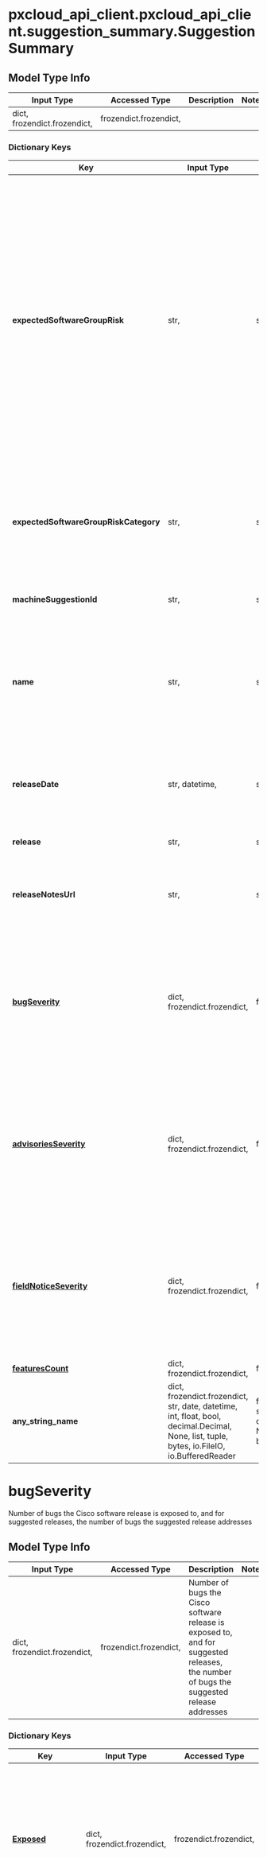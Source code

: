 # pxcloud_api_client.pxcloud_api_client.suggestion_summary.SuggestionSummary

## Model Type Info
Input Type | Accessed Type | Description | Notes
------------ | ------------- | ------------- | -------------
dict, frozendict.frozendict,  | frozendict.frozendict,  |  | 

### Dictionary Keys
Key | Input Type | Accessed Type | Description | Notes
------------ | ------------- | ------------- | ------------- | -------------
**expectedSoftwareGroupRisk** | str,  | str,  | Current risk score of the Cisco software release, which is the level of exposure the software release has to bugs, security advisories, and field notices. The risk score is used to make software suggestions intended to minimize risk for assets in the Software Group. | [optional] 
**expectedSoftwareGroupRiskCategory** | str,  | str,  | Risk level of the Cisco software release based on its risk score. The risk level can be High, Medium, or Low. | [optional] 
**machineSuggestionId** | str,  | str,  | Unique identifier of the suggestion | [optional] 
**name** | str,  | str,  | Value that indicates whether the Cisco software release is a current release or one of the suggested release options | [optional] 
**releaseDate** | str, datetime,  | str,  | Date the Cisco software image was released | [optional] value must conform to RFC-3339 date-time
**release** | str,  | str,  | Release of the Cisco software | [optional] 
**releaseNotesUrl** | str,  | str,  | Public URL for the release notes of the Cisco software release | [optional] 
**[bugSeverity](#bugSeverity)** | dict, frozendict.frozendict,  | frozendict.frozendict,  | Number of bugs the Cisco software release is exposed to, and for suggested releases, the number of bugs the suggested release addresses | [optional] 
**[advisoriesSeverity](#advisoriesSeverity)** | dict, frozendict.frozendict,  | frozendict.frozendict,  | Number of security advisories the current Cisco software releases are exposed to that are addressed by the suggested release | [optional] 
**[fieldNoticeSeverity](#fieldNoticeSeverity)** | dict, frozendict.frozendict,  | frozendict.frozendict,  | Number of field notices the current Cisco software releases are exposed to that are addressed by the suggested release | [optional] 
**[featuresCount](#featuresCount)** | dict, frozendict.frozendict,  | frozendict.frozendict,  |  | [optional] 
**any_string_name** | dict, frozendict.frozendict, str, date, datetime, int, float, bool, decimal.Decimal, None, list, tuple, bytes, io.FileIO, io.BufferedReader | frozendict.frozendict, str, BoolClass, decimal.Decimal, NoneClass, tuple, bytes, FileIO | any string name can be used but the value must be the correct type | [optional]

# bugSeverity

Number of bugs the Cisco software release is exposed to, and for suggested releases, the number of bugs the suggested release addresses

## Model Type Info
Input Type | Accessed Type | Description | Notes
------------ | ------------- | ------------- | -------------
dict, frozendict.frozendict,  | frozendict.frozendict,  | Number of bugs the Cisco software release is exposed to, and for suggested releases, the number of bugs the suggested release addresses | 

### Dictionary Keys
Key | Input Type | Accessed Type | Description | Notes
------------ | ------------- | ------------- | ------------- | -------------
**[Exposed](#Exposed)** | dict, frozendict.frozendict,  | frozendict.frozendict,  | Number of bugs the current Cisco software releases are exposed to that are addressed by the suggested release, grouped by severity. | [optional] 
**[New_Exposed](#New_Exposed)** | dict, frozendict.frozendict,  | frozendict.frozendict,  | Number of new bugs the suggested Cisco software release is exposed to compared to the current Cisco software releases, grouped by severity | [optional] 
**[Fixed](#Fixed)** | dict, frozendict.frozendict,  | frozendict.frozendict,  | Number of bugs the current Cisco software releases are exposed to, grouped by severity | [optional] 
**any_string_name** | dict, frozendict.frozendict, str, date, datetime, int, float, bool, decimal.Decimal, None, list, tuple, bytes, io.FileIO, io.BufferedReader | frozendict.frozendict, str, BoolClass, decimal.Decimal, NoneClass, tuple, bytes, FileIO | any string name can be used but the value must be the correct type | [optional]

# Exposed

Number of bugs the current Cisco software releases are exposed to that are addressed by the suggested release, grouped by severity.

## Model Type Info
Input Type | Accessed Type | Description | Notes
------------ | ------------- | ------------- | -------------
dict, frozendict.frozendict,  | frozendict.frozendict,  | Number of bugs the current Cisco software releases are exposed to that are addressed by the suggested release, grouped by severity. | 

### Dictionary Keys
Key | Input Type | Accessed Type | Description | Notes
------------ | ------------- | ------------- | ------------- | -------------
**High** | decimal.Decimal, int,  | decimal.Decimal,  | Number of High severity bugs addressed by the suggested Cisco software release | [optional] value must be a 64 bit integer
**Medium** | decimal.Decimal, int,  | decimal.Decimal,  | Number of Medium severity bugs addressed by the suggested Cisco software release | [optional] value must be a 64 bit integer
**Low** | decimal.Decimal, int,  | decimal.Decimal,  | Number of Low severity bugs addressed by the suggested Cisco software release | [optional] value must be a 64 bit integer
**any_string_name** | dict, frozendict.frozendict, str, date, datetime, int, float, bool, decimal.Decimal, None, list, tuple, bytes, io.FileIO, io.BufferedReader | frozendict.frozendict, str, BoolClass, decimal.Decimal, NoneClass, tuple, bytes, FileIO | any string name can be used but the value must be the correct type | [optional]

# New_Exposed

Number of new bugs the suggested Cisco software release is exposed to compared to the current Cisco software releases, grouped by severity

## Model Type Info
Input Type | Accessed Type | Description | Notes
------------ | ------------- | ------------- | -------------
dict, frozendict.frozendict,  | frozendict.frozendict,  | Number of new bugs the suggested Cisco software release is exposed to compared to the current Cisco software releases, grouped by severity | 

### Dictionary Keys
Key | Input Type | Accessed Type | Description | Notes
------------ | ------------- | ------------- | ------------- | -------------
**High** | decimal.Decimal, int,  | decimal.Decimal,  | Number of new High severity bugs the suggested Cisco software release is exposed to compared to the current Cisco software releases | [optional] value must be a 64 bit integer
**Low** | decimal.Decimal, int,  | decimal.Decimal,  | Number of new Low severity bugs the suggested Cisco software release is exposed to compared to the current Cisco software releases | [optional] value must be a 64 bit integer
**Medium** | decimal.Decimal, int,  | decimal.Decimal,  | Number of new Medium severity bugs the suggested Cisco software release is exposed to compared to the current Cisco software releases | [optional] value must be a 64 bit integer
**any_string_name** | dict, frozendict.frozendict, str, date, datetime, int, float, bool, decimal.Decimal, None, list, tuple, bytes, io.FileIO, io.BufferedReader | frozendict.frozendict, str, BoolClass, decimal.Decimal, NoneClass, tuple, bytes, FileIO | any string name can be used but the value must be the correct type | [optional]

# Fixed

Number of bugs the current Cisco software releases are exposed to, grouped by severity

## Model Type Info
Input Type | Accessed Type | Description | Notes
------------ | ------------- | ------------- | -------------
dict, frozendict.frozendict,  | frozendict.frozendict,  | Number of bugs the current Cisco software releases are exposed to, grouped by severity | 

### Dictionary Keys
Key | Input Type | Accessed Type | Description | Notes
------------ | ------------- | ------------- | ------------- | -------------
**High** | decimal.Decimal, int,  | decimal.Decimal,  | Number of High severity bugs the current Cisco software releases are exposed to | [optional] value must be a 64 bit integer
**Low** | decimal.Decimal, int,  | decimal.Decimal,  | Number of Low severity bugs the current Cisco software releases are exposed to | [optional] value must be a 64 bit integer
**Medium** | decimal.Decimal, int,  | decimal.Decimal,  | Number of Medium severity bugs the current Cisco software releases are exposed to | [optional] value must be a 64 bit integer
**any_string_name** | dict, frozendict.frozendict, str, date, datetime, int, float, bool, decimal.Decimal, None, list, tuple, bytes, io.FileIO, io.BufferedReader | frozendict.frozendict, str, BoolClass, decimal.Decimal, NoneClass, tuple, bytes, FileIO | any string name can be used but the value must be the correct type | [optional]

# advisoriesSeverity

Number of security advisories the current Cisco software releases are exposed to that are addressed by the suggested release

## Model Type Info
Input Type | Accessed Type | Description | Notes
------------ | ------------- | ------------- | -------------
dict, frozendict.frozendict,  | frozendict.frozendict,  | Number of security advisories the current Cisco software releases are exposed to that are addressed by the suggested release | 

### Dictionary Keys
Key | Input Type | Accessed Type | Description | Notes
------------ | ------------- | ------------- | ------------- | -------------
**[Exposed](#Exposed)** | dict, frozendict.frozendict,  | frozendict.frozendict,  | Number of security advisories the current Cisco software releases are exposed to that are addressed by the suggested release, grouped by impact | [optional] 
**[New_Exposed](#New_Exposed)** | dict, frozendict.frozendict,  | frozendict.frozendict,  | Number of new security advisories the current Cisco software release are exposed to compared to the current Cisco software releases | [optional] 
**[Fixed](#Fixed)** | dict, frozendict.frozendict,  | frozendict.frozendict,  | Number of security advisories the current Cisco software release are exposed to | [optional] 
**any_string_name** | dict, frozendict.frozendict, str, date, datetime, int, float, bool, decimal.Decimal, None, list, tuple, bytes, io.FileIO, io.BufferedReader | frozendict.frozendict, str, BoolClass, decimal.Decimal, NoneClass, tuple, bytes, FileIO | any string name can be used but the value must be the correct type | [optional]

# Exposed

Number of security advisories the current Cisco software releases are exposed to that are addressed by the suggested release, grouped by impact

## Model Type Info
Input Type | Accessed Type | Description | Notes
------------ | ------------- | ------------- | -------------
dict, frozendict.frozendict,  | frozendict.frozendict,  | Number of security advisories the current Cisco software releases are exposed to that are addressed by the suggested release, grouped by impact | 

### Dictionary Keys
Key | Input Type | Accessed Type | Description | Notes
------------ | ------------- | ------------- | ------------- | -------------
**High** | decimal.Decimal, int,  | decimal.Decimal,  | Number of High impact security advisories addressed by the suggested Cisco software release | [optional] value must be a 64 bit integer
**Low** | decimal.Decimal, int,  | decimal.Decimal,  | Number of Low impact security advisories addressed by the suggested Cisco software release | [optional] value must be a 64 bit integer
**Medium** | decimal.Decimal, int,  | decimal.Decimal,  | Number of Medium impact security advisories addressed by the suggested Cisco software release | [optional] value must be a 64 bit integer
**any_string_name** | dict, frozendict.frozendict, str, date, datetime, int, float, bool, decimal.Decimal, None, list, tuple, bytes, io.FileIO, io.BufferedReader | frozendict.frozendict, str, BoolClass, decimal.Decimal, NoneClass, tuple, bytes, FileIO | any string name can be used but the value must be the correct type | [optional]

# New_Exposed

Number of new security advisories the current Cisco software release are exposed to compared to the current Cisco software releases

## Model Type Info
Input Type | Accessed Type | Description | Notes
------------ | ------------- | ------------- | -------------
dict, frozendict.frozendict,  | frozendict.frozendict,  | Number of new security advisories the current Cisco software release are exposed to compared to the current Cisco software releases | 

### Dictionary Keys
Key | Input Type | Accessed Type | Description | Notes
------------ | ------------- | ------------- | ------------- | -------------
**high** | decimal.Decimal, int,  | decimal.Decimal,  | Number of new High impact security advisories | [optional] value must be a 64 bit integer
**low** | decimal.Decimal, int,  | decimal.Decimal,  | Number of new Low impact security advisories | [optional] value must be a 64 bit integer
**medium** | decimal.Decimal, int,  | decimal.Decimal,  | Number of new Medium impact security advisories | [optional] value must be a 64 bit integer
**any_string_name** | dict, frozendict.frozendict, str, date, datetime, int, float, bool, decimal.Decimal, None, list, tuple, bytes, io.FileIO, io.BufferedReader | frozendict.frozendict, str, BoolClass, decimal.Decimal, NoneClass, tuple, bytes, FileIO | any string name can be used but the value must be the correct type | [optional]

# Fixed

Number of security advisories the current Cisco software release are exposed to

## Model Type Info
Input Type | Accessed Type | Description | Notes
------------ | ------------- | ------------- | -------------
dict, frozendict.frozendict,  | frozendict.frozendict,  | Number of security advisories the current Cisco software release are exposed to | 

### Dictionary Keys
Key | Input Type | Accessed Type | Description | Notes
------------ | ------------- | ------------- | ------------- | -------------
**high** | decimal.Decimal, int,  | decimal.Decimal,  | Number of High impact security advisories | [optional] value must be a 64 bit integer
**low** | decimal.Decimal, int,  | decimal.Decimal,  | Number of Low impact security advisories | [optional] value must be a 64 bit integer
**medium** | decimal.Decimal, int,  | decimal.Decimal,  | Number of Medium impact security advisories | [optional] value must be a 64 bit integer
**any_string_name** | dict, frozendict.frozendict, str, date, datetime, int, float, bool, decimal.Decimal, None, list, tuple, bytes, io.FileIO, io.BufferedReader | frozendict.frozendict, str, BoolClass, decimal.Decimal, NoneClass, tuple, bytes, FileIO | any string name can be used but the value must be the correct type | [optional]

# fieldNoticeSeverity

Number of field notices the current Cisco software releases are exposed to that are addressed by the suggested release

## Model Type Info
Input Type | Accessed Type | Description | Notes
------------ | ------------- | ------------- | -------------
dict, frozendict.frozendict,  | frozendict.frozendict,  | Number of field notices the current Cisco software releases are exposed to that are addressed by the suggested release | 

### Dictionary Keys
Key | Input Type | Accessed Type | Description | Notes
------------ | ------------- | ------------- | ------------- | -------------
**[Exposed](#Exposed)** | dict, frozendict.frozendict,  | frozendict.frozendict,  | Number of field notices the current Cisco software releases are exposed to that are addressed by the suggested release | [optional] 
**[New_Exposed](#New_Exposed)** | dict, frozendict.frozendict,  | frozendict.frozendict,  | Number of new field notices the current Cisco software releases are exposed to compared to the current Cisco software releases | [optional] 
**[Fixed](#Fixed)** | dict, frozendict.frozendict,  | frozendict.frozendict,  | Number of field notices the current Cisco software releases are exposed to | [optional] 
**any_string_name** | dict, frozendict.frozendict, str, date, datetime, int, float, bool, decimal.Decimal, None, list, tuple, bytes, io.FileIO, io.BufferedReader | frozendict.frozendict, str, BoolClass, decimal.Decimal, NoneClass, tuple, bytes, FileIO | any string name can be used but the value must be the correct type | [optional]

# Exposed

Number of field notices the current Cisco software releases are exposed to that are addressed by the suggested release

## Model Type Info
Input Type | Accessed Type | Description | Notes
------------ | ------------- | ------------- | -------------
dict, frozendict.frozendict,  | frozendict.frozendict,  | Number of field notices the current Cisco software releases are exposed to that are addressed by the suggested release | 

### Dictionary Keys
Key | Input Type | Accessed Type | Description | Notes
------------ | ------------- | ------------- | ------------- | -------------
**High** | decimal.Decimal, int,  | decimal.Decimal,  | Number of High impact security advisories addressed by the suggested Cisco software release | [optional] value must be a 64 bit integer
**Low** | decimal.Decimal, int,  | decimal.Decimal,  | Number of Low impact security advisories addressed by the suggested Cisco software release | [optional] value must be a 64 bit integer
**Medium** | decimal.Decimal, int,  | decimal.Decimal,  | Number of Medium impact security advisories addressed by the suggested Cisco software release | [optional] value must be a 64 bit integer
**any_string_name** | dict, frozendict.frozendict, str, date, datetime, int, float, bool, decimal.Decimal, None, list, tuple, bytes, io.FileIO, io.BufferedReader | frozendict.frozendict, str, BoolClass, decimal.Decimal, NoneClass, tuple, bytes, FileIO | any string name can be used but the value must be the correct type | [optional]

# New_Exposed

Number of new field notices the current Cisco software releases are exposed to compared to the current Cisco software releases

## Model Type Info
Input Type | Accessed Type | Description | Notes
------------ | ------------- | ------------- | -------------
dict, frozendict.frozendict,  | frozendict.frozendict,  | Number of new field notices the current Cisco software releases are exposed to compared to the current Cisco software releases | 

### Dictionary Keys
Key | Input Type | Accessed Type | Description | Notes
------------ | ------------- | ------------- | ------------- | -------------
**High** | decimal.Decimal, int,  | decimal.Decimal,  | Number of High impact security advisories addressed by the suggested Cisco software release | [optional] value must be a 64 bit integer
**Low** | decimal.Decimal, int,  | decimal.Decimal,  | Number of Low impact security advisories addressed by the suggested Cisco software release | [optional] value must be a 64 bit integer
**Medium** | decimal.Decimal, int,  | decimal.Decimal,  | Number of Medium impact security advisories addressed by the suggested Cisco software release | [optional] value must be a 64 bit integer
**any_string_name** | dict, frozendict.frozendict, str, date, datetime, int, float, bool, decimal.Decimal, None, list, tuple, bytes, io.FileIO, io.BufferedReader | frozendict.frozendict, str, BoolClass, decimal.Decimal, NoneClass, tuple, bytes, FileIO | any string name can be used but the value must be the correct type | [optional]

# Fixed

Number of field notices the current Cisco software releases are exposed to

## Model Type Info
Input Type | Accessed Type | Description | Notes
------------ | ------------- | ------------- | -------------
dict, frozendict.frozendict,  | frozendict.frozendict,  | Number of field notices the current Cisco software releases are exposed to | 

### Dictionary Keys
Key | Input Type | Accessed Type | Description | Notes
------------ | ------------- | ------------- | ------------- | -------------
**High** | decimal.Decimal, int,  | decimal.Decimal,  | Number of High impact security advisories addressed by the suggested Cisco software release | [optional] value must be a 64 bit integer
**Low** | decimal.Decimal, int,  | decimal.Decimal,  | Number of Low impact security advisories addressed by the suggested Cisco software release | [optional] value must be a 64 bit integer
**Medium** | decimal.Decimal, int,  | decimal.Decimal,  | Number of Medium impact security advisories addressed by the suggested Cisco software release | [optional] value must be a 64 bit integer
**any_string_name** | dict, frozendict.frozendict, str, date, datetime, int, float, bool, decimal.Decimal, None, list, tuple, bytes, io.FileIO, io.BufferedReader | frozendict.frozendict, str, BoolClass, decimal.Decimal, NoneClass, tuple, bytes, FileIO | any string name can be used but the value must be the correct type | [optional]

# featuresCount

## Model Type Info
Input Type | Accessed Type | Description | Notes
------------ | ------------- | ------------- | -------------
dict, frozendict.frozendict,  | frozendict.frozendict,  |  | 

### Dictionary Keys
Key | Input Type | Accessed Type | Description | Notes
------------ | ------------- | ------------- | ------------- | -------------
**activeFeaturesCount** | decimal.Decimal, int,  | decimal.Decimal,  |  | [optional] 
**affectedFeaturesCount** | decimal.Decimal, int,  | decimal.Decimal,  |  | [optional] 
**fixedFeaturesCount** | decimal.Decimal, int,  | decimal.Decimal,  |  | [optional] 
**any_string_name** | dict, frozendict.frozendict, str, date, datetime, int, float, bool, decimal.Decimal, None, list, tuple, bytes, io.FileIO, io.BufferedReader | frozendict.frozendict, str, BoolClass, decimal.Decimal, NoneClass, tuple, bytes, FileIO | any string name can be used but the value must be the correct type | [optional]

[[Back to Model list]](../../README.md#documentation-for-models) [[Back to API list]](../../README.md#documentation-for-api-endpoints) [[Back to README]](../../README.md)

